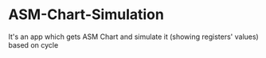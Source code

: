 # ASM-Chart-Simulation
It's an app which gets ASM Chart and simulate it (showing registers' values) based on cycle
